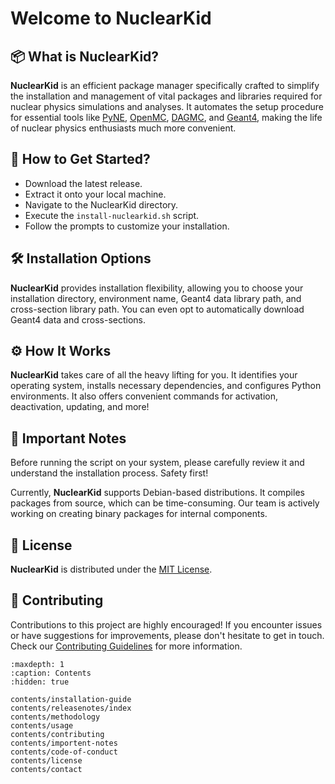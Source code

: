 # Welcome to NuclearKid

## 📦 What is NuclearKid?
**NuclearKid** is an efficient package manager specifically crafted to simplify the installation and management of vital packages and libraries required for nuclear physics simulations and analyses. It automates the setup procedure for essential tools like [PyNE][pyne], [OpenMC][openmc], [DAGMC][dagmc], and [Geant4][geant4], making the life of nuclear physics enthusiasts much more convenient.

[pyne]: https://pyne.io/
[openmc]: https://docs.openmc.org/en/stable/
[dagmc]: https://svalinn.github.io/DAGMC/
[geant4]: https://geant4.web.cern.ch/

## 🚀 How to Get Started?
- Download the latest release.
- Extract it onto your local machine.
- Navigate to the NuclearKid directory.
- Execute the `install-nuclearkid.sh` script.
- Follow the prompts to customize your installation.

## 🛠 Installation Options
**NuclearKid** provides installation flexibility, allowing you to choose your installation directory, environment name, Geant4 data library path, and cross-section library path. You can even opt to automatically download Geant4 data and cross-sections.

## ⚙ How It Works
**NuclearKid** takes care of all the heavy lifting for you. It identifies your operating system, installs necessary dependencies, and configures Python environments. It also offers convenient commands for activation, deactivation, updating, and more!

## 🚨 Important Notes
Before running the script on your system, please carefully review it and understand the installation process. Safety first!

Currently, **NuclearKid** supports Debian-based distributions. It compiles packages from source, which can be time-consuming. Our team is actively working on creating binary packages for internal components.

## 📜 License
**NuclearKid** is distributed under the [MIT License](contents/license).

## 🤝 Contributing
Contributions to this project are highly encouraged! If you encounter issues or have suggestions for improvements, please don't hesitate to get in touch. Check our [Contributing Guidelines](contents/contributing) for more information.


```{toctree}
:maxdepth: 1
:caption: Contents
:hidden: true

contents/installation-guide
contents/releasenotes/index
contents/methodology
contents/usage
contents/contributing
contents/importent-notes
contents/code-of-conduct
contents/license
contents/contact
```




